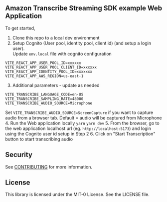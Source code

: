 ## Amazon Transcribe Streaming SDK example Web Application 

To get started, 
1. Clone this repo to a local dev environment 
2. Setup Cognito (User pool, identity pool, client id) (and setup a login user).  
Update `env.local` file with cognito configuration
```
VITE_REACT_APP_USER_POOL_ID=xxxxxx
VITE_REACT_APP_USER_POOL_CLIENT_ID=xxxxxx
VITE_REACT_APP_IDENTITY_POOL_ID=xxxxxxx
VITE_REACT_APP_AWS_REGION=us-east-1
```
3. Additional parameters - update as needed
```
VITE_TRANSCRIBE_LANGUAGE_CODE=en-US
VITE_TRANSCRIBE_SAMPLING_RATE=48000
VITE_TRANSCRIBE_AUDIO_SOURCE=Microphone 
```
Set `VITE_TRANSCRIBE_AUDIO_SOURCE=ScreenCapture` if you want to capture audio from a browser tab. Default = audio will be captured from Microphone
4. Run the Web application locally
  `yarn`
  `yarn dev`
5. From the browser, go to the web application localhost url (eg. `http://localhost:5173`) and login using the Cognito user id setup in Step 2
6. Click on "Start Transcription" button to start transcribing audio

## Security

See [CONTRIBUTING](CONTRIBUTING.md#security-issue-notifications) for more information.

## License

This library is licensed under the MIT-0 License. See the LICENSE file.

